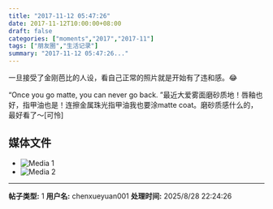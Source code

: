 ```yaml
---
title: "2017-11-12 05:47:26"
date: 2017-11-12T10:00:00+08:00
draft: false
categories: ["moments","2017","2017-11"]
tags: ["朋友圈","生活记录"]
summary: "2017-11-12 05:47:26..."
---
```


一旦接受了金刚芭比的人设，看自己正常的照片就是开始有了违和感。😂

“Once you go matte, you can never go back. ”最近大爱雾面磨砂质地！唇釉也好，指甲油也是！连擦金属珠光指甲油我也要涂matte coat。磨砂质感什么的，最好看了～[可怜]

## 媒体文件

- ![Media 1](/Moments/photos/2017-11-12/201711120547260.jpg)
- ![Media 2](/Moments/photos/2017-11-12/201711120547261.jpg)

---

**帖子类型:** 1
**用户名:** chenxueyuan001
**处理时间:** 2025/8/28 22:24:26